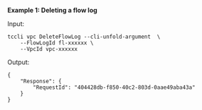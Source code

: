 **Example 1: Deleting a flow log**



Input: 

```
tccli vpc DeleteFlowLog --cli-unfold-argument  \
    --FlowLogId fl-xxxxxx \
    --VpcId vpc-xxxxxx
```

Output: 
```
{
    "Response": {
        "RequestId": "404428db-f850-40c2-803d-0aae49aba43a"
    }
}
```

